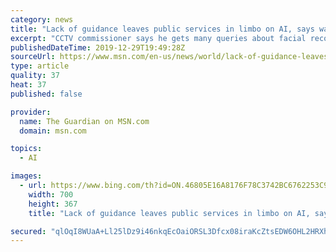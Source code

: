 ```yaml
---
category: news
title: "Lack of guidance leaves public services in limbo on AI, says watchdog"
excerpt: "CCTV commissioner says he gets many queries about facial recognition and other tools"
publishedDateTime: 2019-12-29T19:49:28Z
sourceUrl: https://www.msn.com/en-us/news/world/lack-of-guidance-leaves-public-services-in-limbo-on-ai-says-watchdog/ar-BBYrdTi
type: article
quality: 37
heat: 37
published: false

provider:
  name: The Guardian on MSN.com
  domain: msn.com

topics:
  - AI

images:
  - url: https://www.bing.com/th?id=ON.46805E16A8176F78C3742BC6762253C9
    width: 700
    height: 367
    title: "Lack of guidance leaves public services in limbo on AI, says watchdog"

secured: "qlOqI8WUaA+Ll25lDz9i46nkqEcOaiORSL3Dfcx08iraKcZtsEDW6OHL2HRXhnsjgwmPi4vP0clGlo4D6lGkd2q2/5GvjscfwfQXfrKMitn2ipyEL6hv16zTtcwbys6Shhnq/yxCvmhLJjcE4KFUTj4mil6RP4TjlnYf5ec0IUgck+tQ/xIWnJH9HaT+6udZ2yAO+1bh4O2bnpcI9O1JPV8TtRnrXxhT/R9QQsRgoX5JCtGOC8AeNigl5mHxlHMYIJM9WUwnTyppmAYV4zr9Dw==;zKJFSQ+h2cACa3TXGZVWPQ=="
---
```


